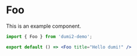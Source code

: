 # Foo

This is an example component.

```jsx
import { Foo } from 'dumi2-demo';

export default () => <Foo title="Hello dumi!" />
```
